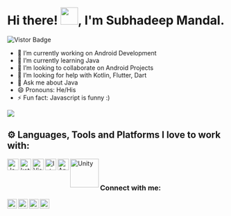 <h1>Hi there! <img src="https://media.giphy.com/media/hvRJCLFzcasrR4ia7z/giphy.gif" height="40px" width="40px">, I'm Subhadeep Mandal.</h1><a target="_blank"><img src="https://visitor-badge.glitch.me/badge?page_id=Subhadeep0506.Subhadeep0506" alt="Vistor Badge"></a>


- 🔭 I’m currently working on Android Development
- 🌱 I’m currently learning Java
- 👯 I’m looking to collaborate on Android Projects
- 🤔 I’m looking for help with Kotlin, Flutter, Dart
- 💬 Ask me about Java
- 😄 Pronouns: He/His
- ⚡ Fun fact: Javascript is funny :)

<img src = "https://github-readme-stats.vercel.app/api?username=Subhadeep0506&&show_icons=true&title_color=ffffff&icon_color=bb2acf&text_color=daf7dc&bg_color=151515">



## ⚙ Languages, Tools and Platforms I love to work with:
<img align="left" alt="Java" width="26px" src="https://image.flaticon.com/icons/png/512/226/226777.png"/>
<img align="left" alt="kotlin" width="26px" src="https://upload.wikimedia.org/wikipedia/commons/thumb/0/06/Kotlin_Icon.svg/2048px-Kotlin_Icon.svg.png"/>
<img align="left" alt="Visual Studio Code" width="26px" src="https://upload.wikimedia.org/wikipedia/commons/thumb/9/9a/Visual_Studio_Code_1.35_icon.svg/2048px-Visual_Studio_Code_1.35_icon.svg.png"/>
<img align="left" alt="Intellij Idea" width="26px" src="https://upload.wikimedia.org/wikipedia/commons/9/9c/IntelliJ_IDEA_Icon.svg"/>
<img align="left" alt="Android Studio" width="26px" src="https://upload.wikimedia.org/wikipedia/commons/8/8f/Breezeicons-apps-48-android-studio.svg"/>
<img align="left" alt="Unity" width="66px" src="https://upload.wikimedia.org/wikipedia/commons/1/19/Unity_Technologies_logo.svg"/>
<br>
<br>

### Connect with me:

[<img align="left" alt="Subhadeep Mandal | LinkedIn" width="22px" src="https://upload.wikimedia.org/wikipedia/commons/e/e9/Linkedin_icon.svg" />][linkedin]
[<img align="left" alt="Subhadeep Mandal | instagram" width="22px" src="https://upload.wikimedia.org/wikipedia/commons/e/e7/Instagram_logo_2016.svg" />][instagram]
[<img align="left" alt="Subhadeep Mandal | LeetCode" width="22px" src="https://upload.wikimedia.org/wikipedia/commons/1/19/LeetCode_logo_black.png" />][leetcode]
[<img align="left" alt="Subhadeep Mandal | hackerrank" width="22px" src="https://upload.wikimedia.org/wikipedia/commons/6/6a/Hackerrank_meaningful_logo.svg" />][hackerrank]

[linkedin]: https://www.linkedin.com/in/subhadeep-mandal-460078200/
[instagram]: https://www.instagram.com/s.u.b.h.a.d.e.e.p__/
[leetcode]: https://leetcode.com/denct/
[hackerrank]: https://www.hackerrank.com/DenCT
